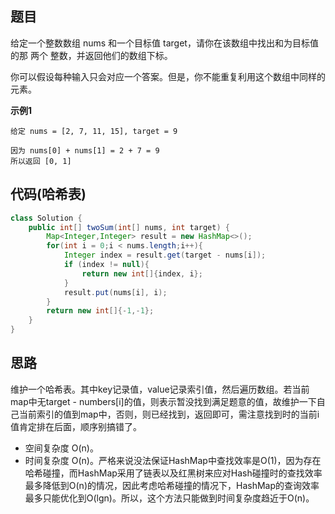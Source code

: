 ## 题目
给定一个整数数组 nums 和一个目标值 target，请你在该数组中找出和为目标值的那 两个 整数，并返回他们的数组下标。

你可以假设每种输入只会对应一个答案。但是，你不能重复利用这个数组中同样的元素。

**示例1**
```
给定 nums = [2, 7, 11, 15], target = 9

因为 nums[0] + nums[1] = 2 + 7 = 9
所以返回 [0, 1]
```

## 代码(哈希表)
```JAVA
class Solution {
    public int[] twoSum(int[] nums, int target) {
        Map<Integer,Integer> result = new HashMap<>();
        for(int i = 0;i < nums.length;i++){
            Integer index = result.get(target - nums[i]);
            if (index != null){
                return new int[]{index, i};
            }
            result.put(nums[i], i);
        }
        return new int[]{-1,-1};
    }
}
```
## 思路

维护一个哈希表。其中key记录值，value记录索引值，然后遍历数组。若当前map中无target - numbers[i]的值，则表示暂没找到满足题意的值，故维护一下自己当前索引的值到map中，否则，则已经找到，返回即可，需注意找到时的当前i值肯定排在后面，顺序别搞错了。

* 空间复杂度 O(n)。
* 时间复杂度 O(n)。严格来说没法保证HashMap中查找效率是O(1)，因为存在哈希碰撞，而HashMap采用了链表以及红黑树来应对Hash碰撞时的查找效率最多降低到O(n)的情况，因此考虑哈希碰撞的情况下，HashMap的查询效率最多只能优化到O(lgn)。所以，这个方法只能做到时间复杂度趋近于O(n)。